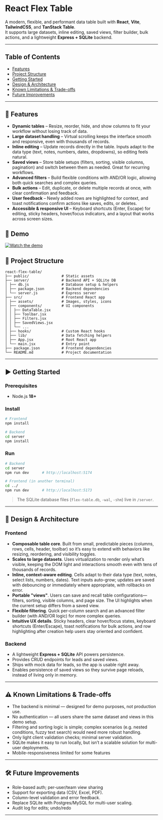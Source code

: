 # React Flex Table

A modern, flexible, and performant data table built with **React**, **Vite**, **TailwindCSS**, and **TanStack Table**.  
It supports large datasets, inline editing, saved views, filter builder, bulk actions, and a lightweight **Express + SQLite** backend.

---

## Table of Contents
- [Features](#-features)
- [Project Structure](#-project-structure)
- [Getting Started](#-getting-started)
- [Design & Architecture](#-design--architecture)
- [Known Limitations & Trade-offs](#-known-limitations--trade-offs)
- [Future Improvements](#future-improvements)

---

## 🚀 Features
- **Dynamic tables** – Resize, reorder, hide, and show columns to fit your workflow without losing track of data.  
- **Large dataset handling** – Virtual scrolling keeps the interface smooth and responsive, even with thousands of records.  
- **Inline editing** – Update records directly in the table. Inputs adapt to the data type (text, notes, numbers, dates, dropdowns), so editing feels natural.  
- **Saved views** – Store table setups (filters, sorting, visible columns, pagination) and switch between them as needed. Great for recurring workflows.  
- **Advanced filters** – Build flexible conditions with AND/OR logic, allowing both quick searches and complex queries.  
- **Bulk actions** – Edit, duplicate, or delete multiple records at once, with clear confirmation and feedback.  
- **User feedback** – Newly added rows are highlighted for context, and toast notifications confirm actions like saves, edits, or deletes.  
- **Accessible & responsive UI** – Keyboard shortcuts (Enter, Escape) for editing, sticky headers, hover/focus indicators, and a layout that works across screen sizes.


## 🎥 Demo
[![Watch the demo](https://cdn.loom.com/sessions/thumbnails/50a0de6b8ee14bf6ad44aa9539990bab-00001.gif)](https://www.loom.com/share/50a0de6b8ee14bf6ad44aa9539990bab)


## 📂 Project Structure

```
react-flex-table/
├── public/               # Static assets
├── server/               # Backend API + SQLite DB
│ ├── db.js               # Database setup & helpers
│ ├── package.json        # Backend dependencies
│ └── server.js           # Express server
├── src/                  # Frontend React app
│ ├── assets/             # Images, styles, icons
│ ├── components/         # UI components
│ │ ├── DataTable.jsx
│ │ ├── Toolbar.jsx
│ │ ├── Filters.jsx
│ │ ├── SavedViews.jsx
│ │ └── ...
│ ├── hooks/              # Custom React hooks
│ ├── lib/                # Data fetching helpers
│ ├── App.jsx             # Root React app
│ └── main.jsx            # Entry point
├── package.json          # Frontend dependencies
└── README.md             # Project documentation
```

---

## ▶️ Getting Started

### Prerequisites
- Node.js **18+**

### Install
```bash
# Frontend
npm install

# Backend
cd server
npm install
```

### Run
```bash
# Backend
cd server
npm run dev      # http://localhost:5174

# Frontend (in another terminal)
cd ../
npm run dev      # http://localhost:5173
```

> The SQLite database files (`flex-table.db`, `-wal`, `-shm`) live in `/server`.

---

## 🧩 Design & Architecture

### Frontend

- **Composable table core**. Built from small, predictable pieces (columns, rows, cells, header, toolbar) so it’s easy to extend with behaviors like resizing, reordering, and visibility toggles.
- **Scales to large datasets**. Uses virtualization to render only what’s visible, keeping the DOM light and interactions smooth even with tens of thousands of records.
- **Inline, context-aware editing**. Cells adapt to their data type (text, notes, select lists, numbers, dates). Text inputs auto-grow; updates are saved with debouncing or immediately where appropriate, with rollbacks on error.
- **Portable "views"**. Users can save and recall table configurations—filters, sorting, visible columns, and page size. The UI highlights when the current setup differs from a saved view.
- **Flexible filtering**. Quick per-column search and an advanced filter builder (with AND/OR logic) for more complex queries.
- **Intuitive UX details**. Sticky headers, clear hover/focus states, keyboard shortcuts (Enter/Escape), toast notifications for bulk actions, and row highlighting after creation help users stay oriented and confident.

### Backend
- A lightweight **Express + SQLite** API powers persistence.  
- Provides CRUD endpoints for leads and saved views.  
- Ships with mock data for leads, so the app is usable right away.  
- Enables persistence of saved views so they survive page reloads, instead of living only in memory.  
---

## ⚠️ Known Limitations & Trade-offs

- The backend is minimal — designed for demo purposes, not production use. 
- No authentication — all users share the same dataset and views in this demo setup. 
- Filtering and sorting logic is simple; complex scenarios (e.g. nested conditions, fuzzy text search) would need more robust handling.   
- Only light client validation checks; minimal server validation.
- SQLite makes it easy to run locally, but isn’t a scalable solution for multi-user deployments. 
- Mobile-responsiveness limited for some features

---

## 🛠️ Future Improvements
- Role-based auth; per-user/team view sharing
- Support for exporting data (CSV, Excel, PDF). 
- Column-level validation and error feedback.  
- Replace SQLite with Postgres/MySQL for multi-user scaling.
- Audit log for edits; undo/redo

---

